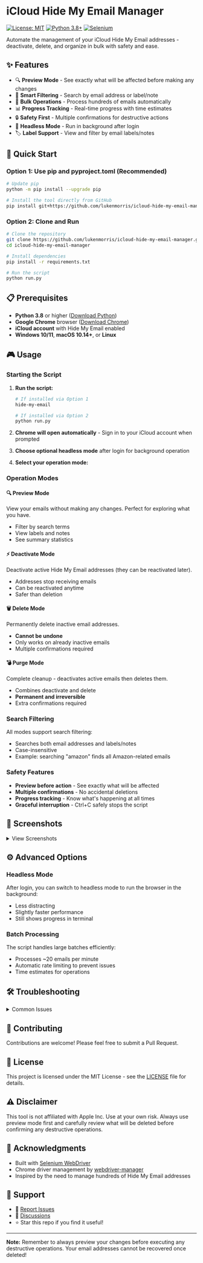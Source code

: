 # iCloud Hide My Email Manager

[![License: MIT](https://img.shields.io/badge/License-MIT-yellow.svg)](https://opensource.org/licenses/MIT)
[![Python 3.8+](https://img.shields.io/badge/python-3.8+-blue.svg)](https://www.python.org/downloads/)
[![Selenium](https://img.shields.io/badge/powered%20by-Selenium-43B02A.svg)](https://www.selenium.dev/)

Automate the management of your iCloud Hide My Email addresses - deactivate, delete, and organize in bulk with safety and ease.

## ✨ Features

- 🔍 **Preview Mode** - See exactly what will be affected before making any changes
- 🎯 **Smart Filtering** - Search by email address or label/note
- 🚀 **Bulk Operations** - Process hundreds of emails automatically
- 📊 **Progress Tracking** - Real-time progress with time estimates
- 🔒 **Safety First** - Multiple confirmations for destructive actions
- 👻 **Headless Mode** - Run in background after login
- 🏷️ **Label Support** - View and filter by email labels/notes

## 🚀 Quick Start

### Option 1: Use pip and pyproject.toml (Recommended)
```bash
# Update pip
python -m pip install --upgrade pip

# Install the tool directly from GitHub
pip install git+https://github.com/lukenmorris/icloud-hide-my-email-manager.git
```

### Option 2: Clone and Run
```bash
# Clone the repository
git clone https://github.com/lukenmorris/icloud-hide-my-email-manager.git
cd icloud-hide-my-email-manager

# Install dependencies
pip install -r requirements.txt

# Run the script
python run.py
```

## 📋 Prerequisites

- **Python 3.8** or higher ([Download Python](https://www.python.org/downloads/))
- **Google Chrome** browser ([Download Chrome](https://www.google.com/chrome/))
- **iCloud account** with Hide My Email enabled
- **Windows 10/11**, **macOS 10.14+**, or **Linux**

## 🎮 Usage

### Starting the Script

1. **Run the script:**
   ```bash
   # If installed via Option 1
   hide-my-email

   # If installed via Option 2
   python run.py
   ```

2. **Chrome will open automatically** - Sign in to your iCloud account when prompted

3. **Choose optional headless mode** after login for background operation

4. **Select your operation mode:**

### Operation Modes

#### 🔍 Preview Mode
View your emails without making any changes. Perfect for exploring what you have.
- Filter by search terms
- View labels and notes
- See summary statistics

#### ⚡ Deactivate Mode
Deactivate active Hide My Email addresses (they can be reactivated later).
- Addresses stop receiving emails
- Can be reactivated anytime
- Safer than deletion

#### 🗑️ Delete Mode
Permanently delete inactive email addresses.
- **Cannot be undone**
- Only works on already inactive emails
- Multiple confirmations required

#### 💣 Purge Mode
Complete cleanup - deactivates active emails then deletes them.
- Combines deactivate and delete
- **Permanent and irreversible**
- Extra confirmations required

### Search Filtering

All modes support search filtering:
- Searches both email addresses and labels/notes
- Case-insensitive
- Example: searching "amazon" finds all Amazon-related emails

### Safety Features

- **Preview before action** - See exactly what will be affected
- **Multiple confirmations** - No accidental deletions
- **Progress tracking** - Know what's happening at all times
- **Graceful interruption** - Ctrl+C safely stops the script

## 📸 Screenshots

<details>
<summary>View Screenshots</summary>

### Main Menu
```
Select a mode:
1. Deactivate active emails
2. Permanently delete inactive emails
3. Purge mode (deactivate then delete)
4. Preview mode (view emails without changes)
5. Exit
Enter choice (1, 2, 3, 4, or 5):
```

### Preview Mode Example
```
==================================================
📧 ACTIVE EMAILS
==================================================
Found 47 active emails matching 'Target' (Total active: 234)

Displaying 47 active emails:
--------------------------------------------------------------------------------
  1. random.target@icloud.com                      → Target Order #12345
  2. another.target@icloud.com                     → Target Promo Newsletter
  3. shopping.target@icloud.com                    → Target RedCard Account
...
--------------------------------------------------------------------------------

📊 Summary by service:
   • target: 47 emails

🏷️  Summary by label:
   • Target Order: 23 emails
   • Target Promo Newsletter: 15 emails
   • Target RedCard Account: 9 emails
```

### Operation Progress
```
Starting Deactivation process...

Remaining active emails matching 'Target': 43 (Total active: 234)
Progress: 4/47 (8.5%) | Elapsed: 12 seconds | ETA: 2.1 minutes

Processing: random.target@icloud.com → Target Order #12345
--> Deactivating random.target@icloud.com (Label: Target Order #12345)...
✅ Successfully deactivated email #5: random.target@icloud.com
   📊 Rate: 15.2 emails/minute
```

</details>

## ⚙️ Advanced Options

### Headless Mode
After login, you can switch to headless mode to run the browser in the background:
- Less distracting
- Slightly faster performance
- Still shows progress in terminal

### Batch Processing
The script handles large batches efficiently:
- Processes ~20 emails per minute
- Automatic rate limiting to prevent issues
- Time estimates for operations

## 🛠️ Troubleshooting

<details>
<summary>Common Issues</summary>

### Chrome Driver Issues
If you see Chrome driver errors:
```bash
# The script auto-downloads drivers, but you can manually update:
pip install --upgrade webdriver-manager
```

### Login Timeout
If login times out after 5 minutes:
- Check your internet connection
- Try disabling browser extensions
- Ensure 2FA is properly configured

### Elements Not Found
If the script can't find elements:
- Make sure you're on the iCloud+ features page
- Try refreshing the page
- Check that Hide My Email is enabled on your account

</details>

## 🤝 Contributing

Contributions are welcome! Please feel free to submit a Pull Request.

## 📝 License

This project is licensed under the MIT License - see the [LICENSE](LICENSE) file for details.

## ⚠️ Disclaimer

This tool is not affiliated with Apple Inc. Use at your own risk. Always use preview mode first and carefully review what will be deleted before confirming any destructive operations.

## 🙏 Acknowledgments

- Built with [Selenium WebDriver](https://www.selenium.dev/)
- Chrome driver management by [webdriver-manager](https://github.com/SergeyPirogov/webdriver_manager)
- Inspired by the need to manage hundreds of Hide My Email addresses

## 📧 Support

- 🐛 [Report Issues](https://github.com/lukenmorris/icloud-hide-my-email-manager/issues)
- 💬 [Discussions](https://github.com/lukenmorris/icloud-hide-my-email-manager/discussions)
- ⭐ Star this repo if you find it useful!

---

**Note:** Remember to always preview your changes before executing any destructive operations. Your email addresses cannot be recovered once deleted!